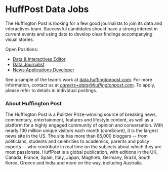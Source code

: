 # HuffPost Data Jobs
The Huffington Post is looking for a few good journalists to join its data and interactives team. 
Successful candidates should have a strong interest in current events and using data to develop clear findings accompanying visual stories.

Open Positions:
* [Data & Interactives Editor](https://github.com/huffpostdata/jobs/blob/master/data-interactives-editor.md)
* [Data Journalist](https://github.com/huffpostdata/jobs/blob/master/data-journalist.md)
* [News Applications Developer](https://github.com/huffpostdata/jobs/blob/master/news-applications-developer.md)

See a sample of the team’s work at [data.huffingtonpost.com](http://data.huffingtonpost.com). For more information, contact us at *careers+data@huffingtonpost.com*. To apply, please refer to details in individual postings.

### About Huffington Post
The Huffington Post is a Pulitzer Prize-winning source of breaking news, 
commentary, entertainment, features and lifestyle content, as well as 
a platform for a highly engaged community of opinion and conversation. 
With nearly 130 million unique visitors each month (comScore), it is 
the largest news site in the US. The site has more than 
85,000 bloggers -- from politicians, students and celebrities to 
academics, parents and policy experts -- who contribute in real time 
on the subjects about which they are most passionate. HuffPost is 
a global publication, with editions in the UK, Canada, France, Spain,
Italy, Japan, Maghreb, Germany, Brazil, South Korea, Greece and India 
and more on the way, including Australia.
